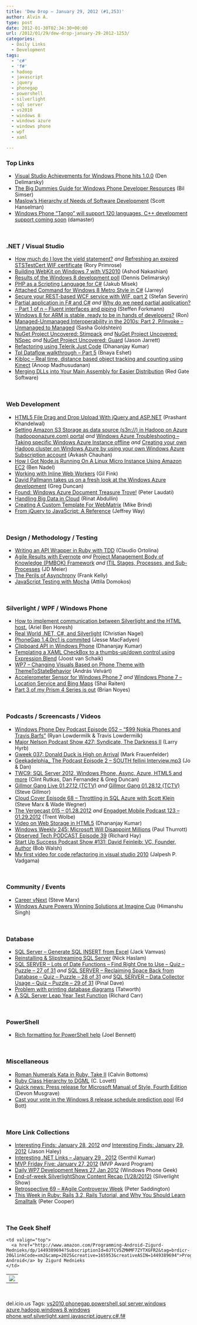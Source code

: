 ```yaml
---
title: 'Dew Drop – January 29, 2012 (#1,253)'
author: Alvin A.
type: post
date: 2012-01-30T02:34:30+00:00
url: /2012/01/29/dew-drop-january-29-2012-1253/
categories:
  - Daily Links
  - Development
tags:
  - 'c#'
  - 'f#'
  - hadoop
  - javascript
  - jquery
  - phonegap
  - powershell
  - silverlight
  - sql server
  - vs2010
  - windows 8
  - windows azure
  - windows phone
  - wpf
  - xaml

---
```

### <a name="top"></a>Top Links

  * [Visual Studio Achievements for Windows Phone hits 1.0.0][1] (Den Delimarsky)
  * [The Big Dummies Guide for Windows Phone Developer Resources][2] (Bil Simser)
  * [Maslow&#8217;s Hierarchy of Needs of Software Development][3] (Scott Hanselman)
  * [Windows Phone “Tango” will support 120 languages, C++ development support coming soon][4] (damaster)

&#160;

### <a name="dotnet"></a>.NET / Visual Studio

  * [How much do I love the yield statement?][5] _and_ [Refreshing an expired STSTestCert WIF certificate][6] (Rory Primrose)
  * [Building WebKit on Windows 7 with VS2010][7] (Ashod Nakashian)
  * [Results of the Windows 8 development poll][8] (Dennis Delimarsky)
  * [PHP as a Scripting Language for C#][9] (Jakub Misek)
  * [Attached Command for Windows 8 Metro Style in C#][10] (Jarrey)
  * [Secure your REST-based WCF service with WIF, part 2][11] (Stefan Severin)
  * [Partial application in F# and C#][12] _and_ [Why do we need partial application? – Part 1 of n – Fluent interfaces and piping][13] (Steffen Forkmann)
  * [Windows 8 for ARM is stable, ready to be in hands of developers?][14] (Ron)
  * [Managed-Unmanaged Interoperability in the 2010s: Part 2, P/Invoke – Unmanaged to Managed][15] (Sasha Goldshtein)
  * [NuGet Project Uncovered: Stimpack][16] _and_ [NuGet Project Uncovered: NSpec][17] _and_ [NuGet Project Uncovered: Guard][18] (Jason Jarrett)
  * [Refactoring using Telerik Just Code][19] (Dhananjay Kumar)
  * [Tpl Dataflow walkthrough &#8211; Part 5][20] (Bnaya Eshet)
  * [Kibloc – Real time, distance based object tracking and counting using Kinect][21] (Anoop Madhusudanan)
  * <a href="http://www.codeproject.com/Articles/304433/Merging-DLLs-into-Your-Main-Assembly-for-Easier-Di" target="_blank">Merging DLLs into Your Main Assembly for Easier Distribution</a> (Red Gate Software)

&#160;

### <a name="web"></a>Web Development

  * [HTML5 File Drag and Drop Upload With jQuery and ASP.NET][22] (Prashant Khandelwal)
  * [Setting Amazon S3 Storage as data source (s3n://) in Hadoop on Azure (hadooponazure.com) portal][23] _and_ [Windows Azure Troubleshooting &#8211; Taking specific Windows Azure Instance offline][24] _and_ [Creating your own Hadoop cluster on Windows Azure by using your own Windows Azure Subscription account][25] (Avkash Chauhan)
  * [How I Got Node.js Running On A Linux Micro Instance Using Amazon EC2][26] (Ben Nadel)
  * [Working with Inline Web Workers][27] (Gil Fink)
  * [David Pallmann takes us on a fresh look at the Windows Azure development][28] (Greg Duncan)
  * [Found: Windows Azure Document Treasure Trove!][29] (Peter Laudati)
  * [Handling Big Data in Cloud][30] (Rinat Abdullin)
  * <a href="http://www.mikesdotnetting.com/Article/169/Creating-A-Custom-Template-For-WebMatrix" target="_blank">Creating A Custom Template For WebMatrix</a> (Mike Brind)
  * <a href="http://net.tutsplus.com/tutorials/javascript-ajax/from-jquery-to-javascript-a-reference/?utm_source=javascriptweekly&utm_medium=email" target="_blank">From jQuery to JavaScript: A Reference</a> (Jeffrey Way)

&#160;

### <a name="design"></a>Design / Methodology / Testing

  * [Writing an API Wrapper in Ruby with TDD][31] (Claudio Ortolina)
  * [Agile Results with Evernote][32] _and_ [Project Management Body of Knowledge (PMBOK) Framework][33] _and_ [ITIL Stages, Processes, and Sub-Processes][34] (JD Meier)
  * [The Perils of Asynchrony][35] (Frank Kelly)
  * <a href="http://www.adomokos.com/2012/01/javascript-testing-with-mocha.html?utm_source=javascriptweekly&utm_medium=email" target="_blank">JavaScript Testing with Mocha</a> (Attila Domokos)

&#160;

### <a name="silverlight"></a>Silverlight / WPF / Windows Phone

  * [How to implement communication between Silverlight and the HTML host.][36] (Ariel Ben Horesh)
  * [Real World .NET, C#, and Silverlight][37] (Christian Nagel)
  * [PhoneGap 1.4.0rc1 is commited][38] (Jesse MacFadyen)
  * [Clipboard API in Windows Phone][39] (Dhananjay Kumar)
  * [Templating a XAML CheckBox to a thumbs-up/down control using Expression Blend][40] (Joost van Schaik)
  * [WP7 – Changing Visuals Based on Phone Theme with ThemeToStateBehavior][41] (András Velvárt)
  * [Accelerometer Sensor for Windows Phone 7][42] _and_ [Windows Phone 7 &#8211; Location Service and Bing Maps][43] (Shai Raiten)
  * [Part 3 of my Prism 4 Series is out][44] (Brian Noyes)

&#160;

### <a name="podcasts"></a>Podcasts / Screencasts / Videos

  * <a href="http://feedproxy.google.com/~r/WindowsPhoneDevPodcast/~3/cbz8bCYn7Hw/" target="_blank">Windows Phone Dev Podcast Episode 052 – “$99 Nokia Phones and Travis Barfs”</a> (Ryan Lowdermilk & Travis Lowdermilk)
  * <a href="http://feedproxy.google.com/~r/MajorNelsonblogcast/~3/q-2iryZasP8/" target="_blank">Major Nelson Podcast Show 427: Syndicate, The Darkness II</a> (Larry Hyrb)
  * [Gweek 037: Donald Duck is High on Arrival][45] (Mark Frauenfelder)
  * [Geekadelphia_ The Podcast Episode 2 &#8211; SOUTH fellini Interview.mp3][46] (Jo & Dan)
  * [TWC9: SQL Server 2012, Windows Phone, Async, Azure, HTML5 and more][47] (Clint Rutkas, Dan Fernandez & Greg Duncan)
  * [Gillmor Gang Live 01.27.12 (TCTV)][48] _and_ [Gillmor Gang 01.28.12 (TCTV)][49] (Steve Gillmor)
  * <a href="http://channel9.msdn.com/Shows/Cloud+Cover/Episode-68-Throttling-in-SQL-Azure-with-Scott-Klein" target="_blank">Cloud Cover Episode 68 &#8211; Throttling in SQL Azure with Scott Klein</a> (Steve Marx & Wade Wegner)
  * [The Vergecast 015 &#8211; 01.28.2012][50] _and_ [Engadget Mobile Podcast 123 &#8211; 01.29.2012][51] (Trent Wolbe)
  * [Video on Web Storage in HTML5][52] (Dhananjay Kumar)
  * [Windows Weekly 245: Microsoft Will Disappoint Millions][53] (Paul Thurrott)
  * [Observed Tech PODCAST Episode 39][54] (Richard Hay)
  * <a href="http://startupsuccesspodcast.com/2012/01/show-131-david-feinleib/" target="_blank">Start Up Success Podcast Show #131: David Feinleib: VC, Founder, Author</a> (Bob Walsh)
  * [My first video for code refactoring in visual studio 2010][55] (Jalpesh P. Vadgama)

&#160;

### <a name="events"></a>Community / Events

  * [Career vNext][56] (Steve Marx)
  * [Windows Azure Powers Winning Solutions at Imagine Cup][57] (Himanshu Singh)

&#160;

### <a name="sql"></a>Database

  * [SQL Server – Generate SQL INSERT from Excel][58] (Jack Vamvas)
  * [Reinstalling & Slipstreaming SQL Server][59] (Nick Haslam)
  * [SQL SERVER – Lots of Date Functions – Find Right One to Use – Quiz – Puzzle – 27 of 31][60] _and_ [SQL SERVER – Reclaiming Space Back from Database – Quiz – Puzzle – 28 of 31][61] _and_&#160;<a href="http://blog.sqlauthority.com/2012/01/30/sql-server-data-collector-usage-quiz-puzzle-29-of-31/" target="_blank">SQL SERVER – Data Collector Usage – Quiz – Puzzle – 29 of 31</a> (Pinal Dave)
  * [Problem with printing database diagrams][62] (Tatworth)
  * [A SQL Server Leap Year Test Function][63] (Richard Carr)

&#160;

### <a name="ps"></a>PowerShell

  * [Rich formatting for PowerShell help][64] (Joel Bennett)

&#160;

### <a name="misc"></a>Miscellaneous

  * [Roman Numerals Kata in Ruby, Take II][65] (Calvin Bottoms)
  * [Ruby Class Hierarchy to DGML][66] (C. Lovett)
  * [Quick news: Press release for Microsoft Manual of Style, Fourth Edition][67] (Devon Musgrave)
  * [Cast your vote in the Windows 8 release schedule prediction pool][68] (Ed Bott)

&#160;

### <a name="links"></a>More Link Collections

  * [Interesting Finds: January 28, 2012][69] _and_ [Interesting Finds: January 29, 2012][70] (Jason Haley)
  * [Interesting .NET Links – January 29 , 2012][71] (Senthil Kumar)
  * [MVP Friday Five: January 27, 2012][72] (MVP Award Program)
  * [Daily WP7 Development News 27 Jan 2012][73] (Windows Phone Geek)
  * [End-of-week SilverlightShow Content Recap (1/28/2012)][74] (Silverlight Show)
  * [Retrospective 69 – #Agile Controversy Week][75] (Peter Saddington)
  * [This Week in Ruby: Rails 3.2, Rails Tutorial, and Why You Should Learn Smalltalk][76] (Peter Cooper)

&#160;

### <a name="shelf"></a>The Geek Shelf

<table border="0" cellspacing="0" cellpadding="0">
  <tr>
    <td>
      <img data-recalc-dims="1" decoding="async" src="https://i0.wp.com/ecx.images-amazon.com/images/I/41HBTuJeoJL._SL160_.jpg?w=660" />
    </td>
    
    <td valign="top">
      <a href="http://www.amazon.com/Programming-Android-Zigurd-Mednieks/dp/1449389694?SubscriptionId=0JTCV5ZMHMF7ZYTXGFR2&tag=brdicr-20&linkCode=xm2&camp=2025&creative=165953&creativeASIN=1449389694">Programming Android</a> by Zigurd Mednieks
    </td>
  </tr>
</table>

&#160;

<div style="padding-bottom: 0px; margin: 0px; padding-left: 0px; padding-right: 0px; display: inline; float: none; padding-top: 0px" id="scid:0767317B-992E-4b12-91E0-4F059A8CECA8:418405e9-9e19-4a9a-88f6-4999dda8323b" class="wlWriterEditableSmartContent">
  del.icio.us Tags: <a href="http://del.icio.us/popular/vs2010" rel="tag">vs2010</a>,<a href="http://del.icio.us/popular/phonegap" rel="tag">phonegap</a>,<a href="http://del.icio.us/popular/powershell" rel="tag">powershell</a>,<a href="http://del.icio.us/popular/sql+server" rel="tag">sql server</a>,<a href="http://del.icio.us/popular/windows+azure" rel="tag">windows azure</a>,<a href="http://del.icio.us/popular/hadoop" rel="tag">hadoop</a>,<a href="http://del.icio.us/popular/windows+8" rel="tag">windows 8</a>,<a href="http://del.icio.us/popular/windows+phone" rel="tag">windows phone</a>,<a href="http://del.icio.us/popular/wpf" rel="tag">wpf</a>,<a href="http://del.icio.us/popular/silverlight" rel="tag">silverlight</a>,<a href="http://del.icio.us/popular/xaml" rel="tag">xaml</a>,<a href="http://del.icio.us/popular/javascript" rel="tag">javascript</a>,<a href="http://del.icio.us/popular/jquery" rel="tag">jquery</a>,<a href="http://del.icio.us/popular/c%23" rel="tag">c#</a>,<a href="http://del.icio.us/popular/f%23" rel="tag">f#</a>
</div>

 [1]: http://dennisdel.com/blog/visual-studio-achievements-for-windows-phone-hits-1.0.0
 [2]: http://feedproxy.google.com/~r/bsimser/~3/GZnikjtFsks/the-big-dummies-guide-for-windows-phone-developer-resources.aspx
 [3]: http://feedproxy.google.com/~r/ScottHanselman/~3/qaeidaZ0--w/MaslowsHierarchyOfNeedsOfSoftwareDevelopment.aspx
 [4]: http://feedproxy.google.com/~r/liveside/~3/aRmnsba-b2M/
 [5]: http://feedproxy.google.com/~r/RoryPrimrose/~3/xvj0Bh6FyTo/post.aspx
 [6]: http://feedproxy.google.com/~r/RoryPrimrose/~3/P4yp7F0j6hU/post.aspx
 [7]: http://feedproxy.google.com/~r/ashodnakashian/zpMw/~3/1osrgXtjWA0/
 [8]: http://feeds.dzone.com/~r/zones/dotnet/~3/rFx2dQ0shjM/results-windows-8-development
 [9]: http://feeds.dzone.com/~r/zones/css/~3/Tk_fqgsg1yA/php-scripting-language-c
 [10]: http://www.codeproject.com/Articles/319855/Attached-Command-for-Windows-8-Metro-Style-in-C
 [11]: http://feedproxy.google.com/~r/jayway/posts/~3/tiyQhc6ZqVY/
 [12]: http://www.navision-blog.de/2012/01/27/partial-application-if-f-and-c/
 [13]: http://www.navision-blog.de/2012/01/29/why-do-we-need-partial-application-part-1-of-n-fluent-interfaces-and-piping/
 [14]: http://feedproxy.google.com/~r/winbetadotorg/~3/ye1jGEIGgE0/windows-8-arm-stable-ready-be-hands-developers
 [15]: http://blogs.microsoft.co.il/blogs/sasha/archive/2012/01/28/managed-unmanaged-interoperability-in-the-2010s-part-2-p-invoke-unmanaged-to-managed.aspx
 [16]: http://feedproxy.google.com/~r/ElegantCode/~3/iP6ZYp8pRX0/
 [17]: http://feedproxy.google.com/~r/ElegantCode/~3/Ldf8CsGWfVw/
 [18]: http://feedproxy.google.com/~r/ElegantCode/~3/DNAF1Bq14Nc/
 [19]: http://debugmode.net/2012/01/28/refactoring-using-telerik-just-code/
 [20]: http://blogs.microsoft.co.il/blogs/bnaya/archive/2012/01/28/tpl-dataflow-walkthrough-part-5.aspx
 [21]: http://feedproxy.google.com/~r/amazedsaint/articles/~3/jgFEd-fiXzE/kibloc-kinect-based-real-time-distance.html
 [22]: http://feedproxy.google.com/~r/MidnightProgrammer/~3/pE0EJdkxbgM/post.aspx
 [23]: http://feedproxy.google.com/~r/AvkashChauhansBlog/~3/1pHlTuIyCdY/setting-windows-amazon-s3-s3-as-data-source-directly-at-hadoop-on-azure-hadooponazure-com-portal.aspx
 [24]: http://feedproxy.google.com/~r/AvkashChauhansBlog/~3/XjB6QkFxz_s/windows-azure-troubleshooting-taking-specific-windows-azure-instance-offline.aspx
 [25]: http://feedproxy.google.com/~r/AvkashChauhansBlog/~3/VNmuWDTVQ5g/creating-your-own-hadoop-cluster-on-windows-azure-by-using-your-own-windows-azure-subscription-account.aspx
 [26]: http://www.bennadel.com/blog/2321-How-I-Got-Node-js-Running-On-A-Linux-Micro-Instance-Using-Amazon-EC2.htm
 [27]: http://feedproxy.google.com/~r/GilFinkBlog/~3/fNbs_DMS_Pw/working-with-inline-web-workers.aspx
 [28]: http://coolthingoftheday.blogspot.com/2012/01/david-pallmann-takes-us-on-fresh-look.html
 [29]: http://feedproxy.google.com/~r/peterlau/~3/jlIfx4BKphI/found-windows-azure-document-treasure-trove.aspx
 [30]: http://feeds.abdullin.com/~r/RinatAbdullin/~3/u-C31kBaxcM/handling-big-data-in-cloud.html
 [31]: http://feedproxy.google.com/~r/nettuts/~3/UkklRP6FQRY/
 [32]: http://feedproxy.google.com/~r/jmeier/~3/FtXR1yKLXBM/agile-results-with-evernote.aspx
 [33]: http://feedproxy.google.com/~r/jmeier/~3/U-BxcUoh0ms/project-management-body-of-knowledge-pmbok-framework.aspx
 [34]: http://feedproxy.google.com/~r/jmeier/~3/gt3J8SSru2o/itil-stages-processes-and-sub-processes.aspx
 [35]: http://feedproxy.google.com/~r/TheArtAndCraftOfGreatSoftwareArchitectureAndDevelopment/~3/4_2uI6ojwTA/perils-of-asynchrony.html
 [36]: http://blogs.microsoft.co.il/blogs/arielbh/archive/2012/01/29/how-to-implement-communication-between-silverlight-and-the-html-host.aspx
 [37]: http://weblogs.thinktecture.com/cnagel/2012/01/real-world-net-c-and-silverlight.html
 [38]: http://www.risingj.com/archives/191
 [39]: http://debugmode.net/2012/01/28/clipboard-api-in-windows-phone/
 [40]: http://feedproxy.google.com/~r/blogspot/dotnetbyexample/~3/DJwMxfckeh0/templating-xaml-checkbox-to-thumbs.html
 [41]: http://dotneteers.net/blogs/vbandi/archive/2012/01/29/wp7-changing-visuals-based-on-phone-theme-with-themetostatebehavior.aspx
 [42]: http://feedproxy.google.com/~r/ShaiRaiten/~3/fO0jFru9bA0/accelerometer-sensor-for-windows-phone-7.aspx
 [43]: http://feedproxy.google.com/~r/ShaiRaiten/~3/uHIICxTlFZE/windows-phone-7-location-service-and-bing-maps.aspx
 [44]: http://www.softinsight.com/bnoyes/2012/01/29/Part3OfMyPrism4SeriesIsOut.aspx
 [45]: http://gweek.net/
 [46]: http://geekadelphia.libsyn.com/geekadelphia-the-podcast-episode-2-south-fellini-interview-mp3
 [47]: http://channel9.msdn.com/Shows/This+Week+On+Channel+9/TWC9-Jan-27-2012
 [48]: http://feedproxy.google.com/~r/Techcrunch/~3/q7yTSvuW9HU/
 [49]: http://feedproxy.google.com/~r/Techcrunch/~3/HwOo54sfw9s/
 [50]: http://www.theverge.com/2012/1/28/2754498/the-vergecast-015-01-28-2012
 [51]: http://www.engadget.com/2012/01/29/engadget-mobile-podcast-123-01-29-2012/
 [52]: http://debugmode.net/2012/01/28/video-on-web-storage-in-html5/
 [53]: http://www.winsupersite.com/article/podcast-2/windows-weekly-245-microsoft-disappoint-millions-142087
 [54]: http://feedproxy.google.com/~r/windowsobserver/~3/e3FR2_MI5Q4/
 [55]: http://feedproxy.google.com/~r/blogspot/DotNetJalps/~3/DFsPSPH_NV4/my-first-video-for-code-refactoring-in.html
 [56]: http://blog.smarx.com/posts/career-vnext
 [57]: http://blogs.msdn.com/b/windowsazure/archive/2012/01/27/windows-azure-powers-winning-solutions-at-imagine-cup.aspx
 [58]: http://feedproxy.google.com/~r/sqlserverpedia/~3/0PsCtAPZls8/
 [59]: http://blog.nhaslam.com/2012/01/29/reinstalling-slipstreaming-sql-server/
 [60]: http://blog.sqlauthority.com/2012/01/28/sql-server-lots-of-date-functions-find-right-one-to-use-quiz-puzzle-27-of-31/
 [61]: http://blog.sqlauthority.com/2012/01/29/sql-server-reclaiming-space-back-from-database-quiz-puzzle-28-of-31/
 [62]: http://feedproxy.google.com/~r/geekswithblogs/~3/0tb6ZcdRaY4/problem-with-printing-database-diagrams.aspx
 [63]: http://feedproxy.google.com/~r/BlackwaspLatestAdditions/~3/fFzSE3wsYTM/RSSLanding.aspx
 [64]: http://huddledmasses.org/rich-formatting-for-powershell-help/
 [65]: http://feedproxy.google.com/~r/FreshBrewedCode/~3/QDAukjJWkAQ/
 [66]: http://www.lovettsoftware.com/blogengine.net/post.aspx?id=5d7e159a-0b81-4a3e-bb06-fe4dbf073a19
 [67]: http://blogs.msdn.com/b/microsoft_press/archive/2012/01/27/quick-news-press-release-for-microsoft-manual-of-style-4th-edition.aspx
 [68]: http://feedproxy.google.com/~r/zdnet/Bott/~3/3UMZyN0Gamo/4420
 [69]: http://jasonhaley.com/blog/post.aspx?id=e76f1c44-1b05-4626-b3b2-8c6673aba84b
 [70]: http://jasonhaley.com/blog/post.aspx?id=8abc47c0-2ac5-4077-9879-577196ac6677
 [71]: http://techblog.ginktage.com/2012/01/interesting-net-links-january-29-2012/
 [72]: http://blogs.msdn.com/b/mvpawardprogram/archive/2012/01/27/mvp-friday-five-january-27-2012.aspx
 [73]: http://feedproxy.google.com/~r/Windowsphonegeek/~3/PD4XkwVLqXQ/daily-wp7-development-news-27-jan-2012
 [74]: http://feedproxy.google.com/~r/silverlightshow/~3/0EoZzxgkOiY/End-of-week-SilverlightShow-Content-Recap-1-28-2012.aspx
 [75]: http://feedproxy.google.com/~r/agilescout/~3/Pq5s8EBSlxY/
 [76]: http://feedproxy.google.com/~r/RubyInside/~3/NZQKkMtEnRM/this-week-in-ruby-rails-3-2-rails-tutorial-and-why-you-should-learn-smalltalk-5806.html